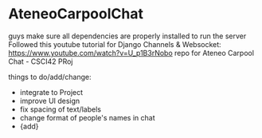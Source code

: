 # AteneoCarpoolChat

guys make sure all dependencies are properly installed to run the server
Followed this youtube tutorial for Django Channels & Websocket: https://www.youtube.com/watch?v=U_p1B3rNobo
repo for Ateneo Carpool Chat  - CSCI42 PRoj

things to do/add/change:
- integrate to Project
- improve UI design
- fix spacing of text/labels
- change format of people's names in chat
- {add}

